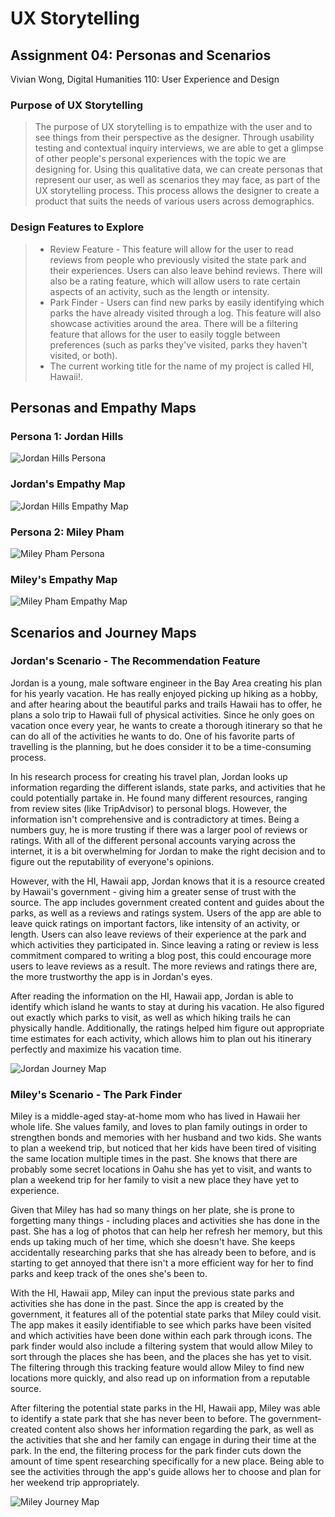 # UX Storytelling
## Assignment 04: Personas and Scenarios
Vivian Wong, Digital Humanities 110: User Experience and Design

### Purpose of UX Storytelling
> The purpose of UX storytelling is to empathize with the user and to see things from their perspective as the designer. Through usability testing and contextual inquiry interviews, we are able to get a glimpse of other people's personal experiences with the topic we are designing for. Using this qualitative data, we can create personas that represent our user, as well as scenarios they may face, as part of the UX storytelling process. This process allows  the designer to create a product that suits the needs of various users across demographics.

### Design Features to Explore
> * Review Feature - This feature will allow for the user to read reviews from people who previously visited the state park and their experiences. Users can also leave behind reviews. There will also be a rating feature, which will allow users to rate certain aspects of an activity, such as the length or intensity. 
> * Park Finder - Users can find new parks by easily identifying which parks the have already visited through a log. This feature will also showcase activities around the area. There will be a filtering feature that allows for the user to easily toggle between preferences (such as parks they've visited, parks they haven't visited, or both).
> * The current working title for the name of my project is called HI, Hawaii!.


## Personas and Empathy Maps
### Persona 1: Jordan Hills
![Jordan Hills Persona](JordanHillsPersona.png)

### Jordan's Empathy Map
![Jordan Hills Empathy Map](JordanEmpathyMap.png)

### Persona 2: Miley Pham
![Miley Pham Persona](MileyPhamPersona.png)

### Miley's Empathy Map
![Miley Pham Empathy Map](MileyEmpathyMap.png)

## Scenarios and Journey Maps
### Jordan's Scenario - The Recommendation Feature
Jordan is a young, male software engineer in the Bay Area creating his plan for his yearly vacation. He has really enjoyed picking up hiking as a hobby, and after hearing about the beautiful parks and trails Hawaii has to offer, he plans a solo trip to Hawaii full of physical activities. Since he only goes on vacation once every year, he wants to create a thorough itinerary so that he can do all of the activities he wants to do. One of his favorite parts of travelling is the planning, but he does consider it to be a time-consuming process. 

In his research process for creating his travel plan, Jordan looks up information regarding the different islands, state parks, and activities that he could potentially partake in. He found many different resources, ranging from review sites (like TripAdvisor) to personal blogs. However, the information isn't comprehensive and is contradictory at times. Being a numbers guy, he is more trusting if there was a larger pool of reviews or ratings. With all of the different personal accounts varying across the internet, it is a bit overwhelming for Jordan to make the right decision and to figure out the reputability of everyone's opinions.

However, with the HI, Hawaii app, Jordan knows that it is a resource created by Hawaii's government - giving him a greater sense of trust with the source. The app includes government created content and guides about the parks, as well as a reviews and ratings system. Users of the app are able to leave quick ratings on important factors, like intensity of an activity, or length. Users can also leave reviews of their experience at the park and which activities they participated in. Since leaving a rating or review is less commitment compared to writing a blog post, this could encourage more users to leave reviews as a result. The more reviews and ratings there are, the more trustworthy the app is in Jordan's eyes.

After reading the information on the HI, Hawaii app, Jordan is able to identify which island he wants to stay at during his vacation. He also figured out exactly which parks to visit, as well as which hiking trails he can physically handle. Additionally, the ratings helped him figure out appropriate time estimates for each activity, which allows him to plan out his itinerary perfectly and maximize his vacation time.

![Jordan Journey Map](JordanJourneyMap.png)

### Miley's Scenario - The Park Finder
Miley is a middle-aged stay-at-home mom who has lived in Hawaii her whole life. She values family, and loves to plan family outings in order to strengthen bonds and memories with her husband and two kids. She wants to plan a weekend trip, but noticed that her kids have been tired of visiting the same location multiple times in the past. She knows that there are probably some secret locations in Oahu she has yet to visit, and wants to plan a weekend trip for her family to visit a new place they have yet to experience. 

Given that Miley has had so many things on her plate, she is prone to forgetting many things - including places and activities she has done in the past. She has a log of photos that can help her refresh her memory, but this ends up taking much of her time, which she doesn't have. She keeps accidentally researching parks that she has already been to before, and is starting to get annoyed that there isn't a more efficient way for her to find parks and keep track of the ones she's been to.

With the HI, Hawaii app, Miley can input the previous state parks and activities she has done in the past. Since the app is created by the government, it features all of the potential state parks that Miley could visit. The app makes it easily identifiable to see which parks have been visited and which activities have been done within each park through icons. The park finder would also include a filtering system that would allow Miley to sort through the places she has been, and the places she has yet to visit. The filtering through this tracking feature would allow Miley to find new locations more quickly, and also read up on information from a reputable source.

After filtering the potential state parks in the HI, Hawaii app, Miley was able to identify a state park that she has never been to before. The government-created content also shows her information regarding the park, as well as the activities that she and her family can engage in during their time at the park. In the end, the filtering process for the park finder cuts down the amount of time spent researching specifically for a new place. Being able to see the activities through the app's guide allows her to choose and plan for her weekend trip appropriately.

![Miley Journey Map](MileyJourneyMap.png)
